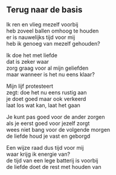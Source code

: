 ---
---

## Terug naar de basis

Ik ren en vlieg mezelf voorbij \
heb zoveel ballen omhoog te houden \
er is nauwelijks tijd voor mij\
heb ik genoeg van mezelf gehouden?

Ik doe het met liefde \
dat is zeker waar \
zorg graag voor al mijn geliefden \
maar wanneer is het nu eens klaar?

Mijn lijf protesteert \
zegt: doe het nu eens rustig aan \
je doet goed maar ook verkeerd \
laat los wat kan, laat het gaan

Je kunt pas goed voor de ander zorgen \
als je eerst goed voor jezelf zorgt \
wees niet bang voor de volgende morgen \
de liefde houd je vast en geborgd

Een wijze raad dus tijd voor mij \
waar krijg ik energie van? \
de tijd van een lege batterij is voorbij \
de liefde doet de rest met houden van
